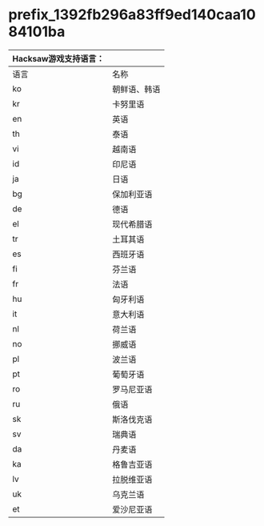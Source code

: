 # prefix\_1392fb296a83ff9ed140caa1084101ba

| Hacksaw游戏支持语言： |        |
| -------------- | ------ |
| 语言             | 名称     |
| ko             | 朝鲜语、韩语 |
| kr             | 卡努里语   |
| en             | 英语     |
| th             | 泰语     |
| vi             | 越南语    |
| id             | 印尼语    |
| ja             | 日语     |
| bg             | 保加利亚语  |
| de             | 德语     |
| el             | 现代希腊语  |
| tr             | 土耳其语   |
| es             | 西班牙语   |
| fi             | 芬兰语    |
| fr             | 法语     |
| hu             | 匈牙利语   |
| it             | 意大利语   |
| nl             | 荷兰语    |
| no             | 挪威语    |
| pl             | 波兰语    |
| pt             | 葡萄牙语   |
| ro             | 罗马尼亚语  |
| ru             | 俄语     |
| sk             | 斯洛伐克语  |
| sv             | 瑞典语    |
| da             | 丹麦语    |
| ka             | 格鲁吉亚语  |
| lv             | 拉脱维亚语  |
| uk             | 乌克兰语   |
| et             | 爱沙尼亚语  |
